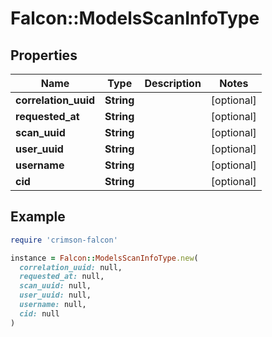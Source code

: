 # Falcon::ModelsScanInfoType

## Properties

| Name | Type | Description | Notes |
| ---- | ---- | ----------- | ----- |
| **correlation_uuid** | **String** |  | [optional] |
| **requested_at** | **String** |  | [optional] |
| **scan_uuid** | **String** |  | [optional] |
| **user_uuid** | **String** |  | [optional] |
| **username** | **String** |  | [optional] |
| **cid** | **String** |  | [optional] |

## Example

```ruby
require 'crimson-falcon'

instance = Falcon::ModelsScanInfoType.new(
  correlation_uuid: null,
  requested_at: null,
  scan_uuid: null,
  user_uuid: null,
  username: null,
  cid: null
)
```

